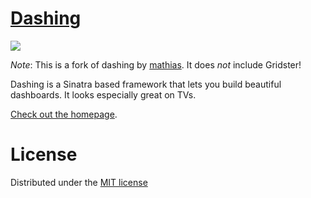 # [Dashing](http://shopify.github.com/dashing)
![](https://api.travis-ci.org/Shopify/dashing.png)

*Note*: This is a fork of dashing by [mathias](https://github.com/mathias). It does *not* include Gridster!

Dashing is a Sinatra based framework that lets you build beautiful dashboards. It looks especially great on TVs.

[Check out the homepage](http://shopify.github.com/dashing).

# License
Distributed under the [MIT license](https://github.com/Shopify/dashing/blob/master/MIT-LICENSE)
